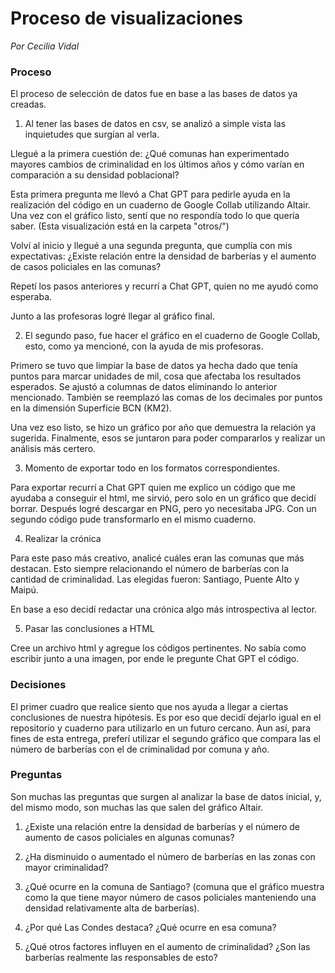 # Proceso de visualizaciones
*Por Cecilia Vidal*


### Proceso
El proceso de selección de datos fue en base a las bases de datos ya creadas.
1. Al tener las bases de datos en csv, se analizó a simple vista las inquietudes que surgían al verla. 


Llegué a la primera cuestión de: ¿Qué comunas han experimentado mayores cambios de criminalidad en los últimos años y cómo varían en comparación a su densidad poblacional?


Esta primera pregunta me llevó a Chat GPT para pedirle ayuda en la realización del código en un cuaderno de Google Collab utilizando Altair. Una vez con el gráfico listo, sentí que no respondía todo lo que quería saber. (Esta visualización está en la carpeta "otros/")


Volví al inicio y llegué a una segunda pregunta, que cumplía con mis expectativas: ¿Existe relación entre la densidad de barberías y el aumento de casos policiales en las comunas?


Repetí los pasos anteriores y recurrí a Chat GPT, quien no me ayudó como esperaba.


Junto a las profesoras logré llegar al gráfico final.


2. El segundo paso, fue hacer el gráfico en el cuaderno de Google Collab, esto, como ya mencioné, con la ayuda de mis profesoras.


Primero se tuvo que limpiar la base de datos ya hecha dado que tenía puntos para marcar unidades de mil, cosa que afectaba los resultados esperados. Se ajustó a columnas de datos eliminando lo anterior mencionado. También se reemplazó las comas de los decimales por puntos en la dimensión Superficie BCN (KM2).


Una vez eso listo, se hizo un gráfico por año que demuestra la relación ya sugerida. Finalmente, esos se juntaron para poder compararlos y realizar un análisis más certero.


3. Momento de exportar todo en los formatos correspondientes.


Para exportar recurrí a Chat GPT quien me explico un código que me ayudaba a conseguir el html, me sirvió, pero solo en un gráfico que decidí borrar. Después logré descargar en PNG, pero yo necesitaba JPG. Con un segundo código pude transformarlo en el mismo cuaderno.


4. Realizar la crónica


Para este paso más creativo, analicé cuáles eran las comunas que más destacan. Esto siempre relacionando el número de barberías con la cantidad de criminalidad. Las elegidas fueron: Santiago, Puente Alto y Maipú.


En base a eso decidí redactar una crónica algo más introspectiva al lector.


5. Pasar las conclusiones a HTML


Cree un archivo html y agregue los códigos pertinentes. No sabía como escribir junto a una imagen, por ende le pregunte Chat GPT el código. 

### Decisiones
El primer cuadro que realice siento que nos ayuda a llegar a ciertas conclusiones de nuestra hipótesis. Es por eso que decidí dejarlo igual en el repositorio y cuaderno para utilizarlo en un futuro cercano. Aun así, para fines de esta entrega, preferí utilizar el segundo gráfico que compara las el número de barberías con el de criminalidad por comuna y año.
### Preguntas
Son muchas las preguntas que surgen al analizar la base de datos inicial, y, del mismo modo, son muchas las que salen del gráfico Altair.


1. ¿Existe una relación entre la densidad de barberías y el número de aumento de casos policiales en algunas comunas?


2. ¿Ha disminuido o aumentado el número de barberías en las zonas con mayor criminalidad?


3. ¿Qué ocurre en la comuna de Santiago? (comuna que el gráfico muestra como la que tiene mayor número de casos policiales manteniendo una densidad relativamente alta de barberías).


4. ¿Por qué Las Condes destaca? ¿Qué ocurre en esa comuna?


5. ¿Qué otros factores influyen en el aumento de criminalidad? ¿Son las barberías realmente las responsables de esto?
